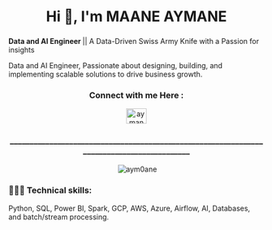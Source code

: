 
<h1 align="center">Hi 👋, I'm MAANE AYMANE</h1>
<h3 align="center"></h3>
  
<p> <strong> Data and AI Engineer </strong> || A Data-Driven Swiss Army Knife with a Passion for insights

Data and AI Engineer, Passionate about designing, building, and implementing scalable solutions to drive business growth.</p>

<h3 align="center">Connect with me Here : </h3>
<p align="center">
<a href="https://linkedin.com/in/aymane-maane-888970115/" target="blank"><img align="center" src="https://raw.githubusercontent.com/rahuldkjain/github-profile-readme-generator/master/src/images/icons/Social/linked-in-alt.svg" alt="aymane-maane-888970115/" height="30" width="40" /></a>
</p>
<h3 align="center">___________________________________________________________________________________________</h3>
<p align="center">&nbsp;<img align="center" src="https://github-readme-stats.vercel.app/api?username=aym0ane&show_icons=true&locale=en" alt="aym0ane" /></p>


<h3 align="left">👨🏻‍💻 Technical skills: </h3>
 Python, SQL, Power BI, Spark, GCP, AWS, Azure,  Airflow, AI, Databases, and batch/stream processing.
